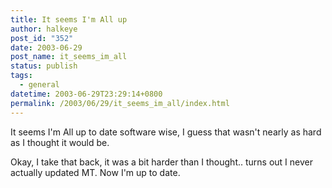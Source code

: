```yaml
---
title: It seems I'm All up
author: halkeye
post_id: "352"
date: 2003-06-29
post_name: it_seems_im_all
status: publish
tags:
  - general
datetime: 2003-06-29T23:29:14+0800
permalink: /2003/06/29/it_seems_im_all/index.html
---
```


It seems I'm All up to date software wise, I guess that wasn't nearly as hard as I thought it would be.


Okay, I take that back, it was a bit harder than I thought.. turns out I never actually updated MT. Now I'm up to date.